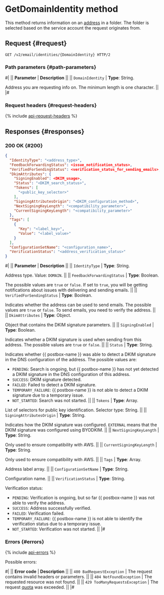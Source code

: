 # GetDomainIdentity method

This method returns information on an [address](../../concepts/glossary.md#adress) in a folder. The folder is selected based on the service account the request originates from.

## Request {#request}

```http
GET /v2/email/identities/{DomainIdentity} HTTP/2
```

### Path parameters {#path-parameters}

#|
|| **Parameter** | **Description** ||
|| `DomainIdentity` | **Type**: String.

Address you are requesting info on. The minimum length is one character. ||
|#

### Request headers {#request-headers}

{% include [api-request-headers](../../../_includes/postbox/api-request-headers.md) %}

## Responses {#responses}

### 200 OK {#200}

```json
{
  "IdentityType": "<address_type>",
  "FeedbackForwardingStatus": <issue_notification_status>,
  "VerifiedForSendingStatus": <verification_status_for_sending_emails>,
  "DkimAttributes": {
    "SigningEnabled": <DKIM_usage>,
    "Status": "<DKIM_search_status>",
    "Tokens": [
      "<public_key_selector>"
    ],
    "SigningAttributesOrigin": "<DKIM_configuration_method>",
    "NextSigningKeyLength": "<compatibility_parameter>",
    "CurrentSigningKeyLength": "<compatibility_parameter>"
  },
  "Tags": [
    {
      "Key": "<label_key>",
      "Value": "<label_value>"
    }
  ],
  "ConfigurationSetName": "<configuration_name>",
  "VerificationStatus": "<address_verification_status>"
}
```

#|
|| **Parameter** | **Description** ||
|| `IdentityType` | **Type**: String.

Address type. Value: `DOMAIN`. ||
|| `FeedbackForwardingStatus` | **Type**: Boolean.

The possible values are `true` or `false`. If set to `true`, you will be getting notifications about issues with delivering and sending emails. ||
|| `VerifiedForSendingStatus` | **Type**: Boolean.

Indicates whether the address can be used to send emails. The possible values are `true` or `false`.
To send emails, you need to verify the address. ||
|| `DkimAttributes` | **Type**: Object.

Object that contains the DKIM signature parameters. ||
|| `SigningEnabled` | **Type**: Boolean.

Indicates whether a DKIM signature is used when sending from this address. The possible values are `true` or `false`. ||
|| `Status` | **Type**: String.

Indicates whether {{ postbox-name }} was able to detect a DKIM signature in the DNS configuration of the address. The possible values are:
  * `PENDING`: Search is ongoing, but {{ postbox-name }} has not yet detected a DKIM signature in the DNS configuration of this address.
  * `SUCCESS`: DKIM signature detected.
  * `FAILED`: Failed to detect a DKIM signature.
  * `TEMPORARY_FAILURE`: {{ postbox-name }} is not able to detect a DKIM signature due to a temporary issue.
  * `NOT_STARTED`: Search was not started. ||
|| `Tokens` | **Type**: Array.
  
List of selectors for public key identification. Selector type: String. ||
|| `SigningAttributesOrigin` | **Type**: String.

Indicates how the DKIM signature was configured. `EXTERNAL` means that the DKIM signature was configured using BYODKIM. ||
|| `NextSigningKeyLength` | **Type**: String.

Only used to ensure compatibility with AWS. ||
|| `CurrentSigningKeyLength` | **Type**: String.

Only used to ensure compatibility with AWS. ||
|| `Tags` | **Type**: Array.

Address label array. ||
|| `ConfigurationSetName` | **Type**: String.

Configuration name. ||
|| `VerificationStatus` | **Type**: String.

Verification status:
  * `PENDING`: Verification is ongoing, but so far {{ postbox-name }} was not able to verify the address.
  * `SUCCESS`: Address successfully verified.
  * `FAILED`: Verification failed.
  * `TEMPORARY_FAILURE`: {{ postbox-name }} is not able to identify the verification status due to a temporary issue.
  * `NOT_STARTED`: Verification was not started. ||
|#

### Errors {#errors}

{% include [api-errors](../../../_includes/postbox/api-errors.md) %}

Possible errors:

#|
|| **Error code** | **Description** ||
|| `400 BadRequestException` | The request contains invalid headers or parameters. ||
|| `404 NotFoundException` | The requested resource was not found. ||
|| `429 TooManyRequestsException` | The request [quota](../../concepts/limits.md#postbox-quotas) was exceeded. ||
|#